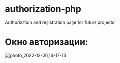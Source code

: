 # authorization-php
Authorization and registration page for future projects.
# Окно авторизации:
![photo_2022-12-26_14-17-13](https://user-images.githubusercontent.com/89405318/209543915-facb291e-ea42-4d13-96d8-b4a3c863c4dc.jpg)
